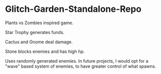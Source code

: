 # Glitch-Garden-Standalone-Repo

Plants vs Zombies inspired game.

Star Trophy generates funds.

Cactus and Gnome deal damage.

Stone blocks enemies and has high hp.  

Uses randomly generated enemies.  In future projects, I would opt for a "wave" based system of enemies, to have greater control of what spawns.  
